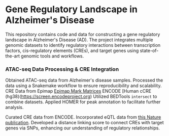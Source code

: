 # Gene Regulatory Landscape in Alzheimer's Disease

This repository contains code and data for constructing a gene regulatory landscape in Alzheimer's Disease (AD). The project integrates multiple genomic datasets to identify regulatory interactions between transcription factors, cis-regulatory elements (CREs), and target genes using state-of-the-art genomic tools and workflows.

### ATAC-seq Data Processing & CRE Integration
Obtained ATAC-seq data from Alzheimer's disease samples. Processed the data using a Snakemake workflow to ensure reproducibility and scalability. CRE Data from Epimap [Epimap Mark Matrices](https://personal.broadinstitute.org/cboix/epimap/mark_matrices/) ENCODE [Human cCRE (hg38)(https://screen.encodeproject.org) Utilized BEDTools `intersect` to combine datasets. Applied HOMER for peak annotation to facilitate further analysis.

Curated CRE data from ENCODE. Incorporated eQTL data from [this Nature publication](https://www.nature.com/articles/s41593-022-01128-z). Developed a distance linking score to connect CREs with target genes via SNPs, enhancing our understanding of regulatory relationships.


